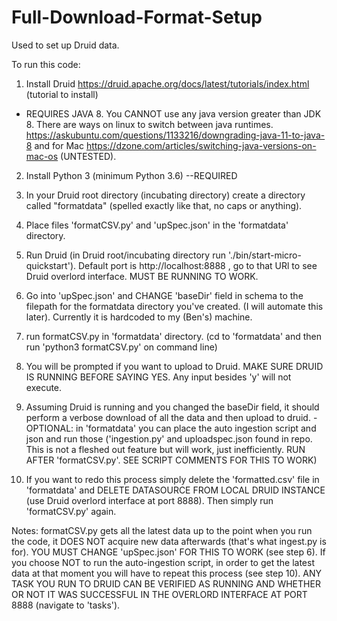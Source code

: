 # Full-Download-Format-Setup
Used to set up Druid data.

To run this code:
1) Install Druid https://druid.apache.org/docs/latest/tutorials/index.html (tutorial to install)
  - REQUIRES JAVA 8. You CANNOT use any java version greater than JDK 8. There are ways on linux to switch between java runtimes. https://askubuntu.com/questions/1133216/downgrading-java-11-to-java-8 and for Mac https://dzone.com/articles/switching-java-versions-on-mac-os (UNTESTED).
  
  2) Install Python 3 (minimum Python 3.6) --REQUIRED
  
  3) In your Druid root directory (incubating directory) create a directory called "formatdata" (spelled exactly like that, no caps or anything). 
  
  4) Place files 'formatCSV.py' and 'upSpec.json' in the 'formatdata' directory.
  
  5) Run Druid (in Druid root/incubating directory run './bin/start-micro-quickstart'). Default port is http://localhost:8888 , go to that URl to see Druid overlord interface. MUST BE RUNNING TO WORK. 
  
  6) Go into 'upSpec.json' and CHANGE 'baseDir' field in schema to the filepath for the formatdata directory you've created. (I will automate this later). Currently it is hardcoded to my (Ben's) machine. 
  
  7) run formatCSV.py in 'formatdata' directory. (cd to 'formatdata' and then run 'python3 formatCSV.py' on command line)
  
  8) You will be prompted if you want to upload to Druid. MAKE SURE DRUID IS RUNNING BEFORE SAYING YES. Any input besides 'y' will not execute. 
  
  9) Assuming Druid is running and you changed the baseDir field, it should perform a verbose download of all the data and then upload to druid. 
    -OPTIONAL: in 'formatdata' you can place the auto ingestion script and json and run those ('ingestion.py' and uploadspec.json found in repo. This is not a fleshed out feature but will work, just inefficiently. RUN AFTER 'formatCSV.py'. SEE SCRIPT COMMENTS FOR THIS TO WORK)
    
  10) If you want to redo this process simply delete the 'formatted.csv' file in 'formatdata' and DELETE DATASOURCE FROM LOCAL DRUID INSTANCE (use Druid overlord interface at port 8888). Then simply run 'formatCSV.py' again. 
  
  Notes: formatCSV.py gets all the latest data up to the point when you run the code, it DOES NOT acquire new data afterwards (that's what ingest.py is for). YOU MUST CHANGE 'upSpec.json' FOR THIS TO WORK (see step 6). If you choose NOT to run the auto-ingestion script, in order to get the latest data at that moment you will have to repeat this process (see step 10). ANY TASK YOU RUN TO DRUID CAN BE VERIFIED AS RUNNING AND WHETHER OR NOT IT WAS SUCCESSFUL IN THE OVERLORD INTERFACE AT PORT 8888 (navigate to 'tasks').
